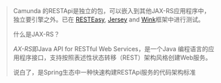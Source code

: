 > Camunda 的RESTApi是独立的包，可以嵌入到其他JAX-RS应用程序中，独立要引擎之外。已在 [RESTEasy](http://www.jboss.org/resteasy/), [Jersey](http://jersey.java.net/) and [Wink](http://wink.apache.org/)框架中进行测试。
>
> 什么是JAX-RS？
>
> *AX-RS*即Java API for RESTful Web Services，是一个Java 编程语言的应用程序接口，支持按照表述性状态转移（REST）架构风格创建Web服务。
>
> 说白了，是Spring生态中一种快速构建RESTApi服务的代码架构标准

